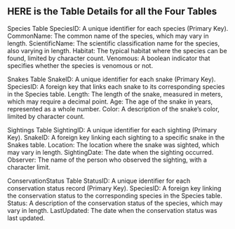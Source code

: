 ## HERE is the Table Details for all the Four Tables
Species Table
SpeciesID: A unique identifier for each species (Primary Key).
CommonName: The common name of the species, which may vary in length.
ScientificName: The scientific classification name for the species, also varying in length.
Habitat: The typical habitat where the species can be found, limited by character count.
Venomous: A boolean indicator that specifies whether the species is venomous or not.

Snakes Table
SnakeID: A unique identifier for each snake (Primary Key).
SpeciesID: A foreign key that links each snake to its corresponding species in the Species table.
Length: The length of the snake, measured in meters, which may require a decimal point.
Age: The age of the snake in years, represented as a whole number.
Color: A description of the snake’s color, limited by character count.

Sightings Table
SightingID: A unique identifier for each sighting (Primary Key).
SnakeID: A foreign key linking each sighting to a specific snake in the Snakes table.
Location: The location where the snake was sighted, which may vary in length.
SightingDate: The date when the sighting occurred.
Observer: The name of the person who observed the sighting, with a character limit.

ConservationStatus Table
StatusID: A unique identifier for each conservation status record (Primary Key).
SpeciesID: A foreign key linking the conservation status to the corresponding species in the Species table.
Status: A description of the conservation status of the species, which may vary in length.
LastUpdated: The date when the conservation status was last updated.
